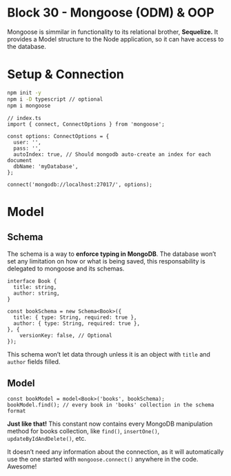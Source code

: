 # Block 30 - Mongoose (ODM) & OOP

Mongoose is simmilar in functionality to its relational brother, **Sequelize.** It provides a Model structure to the Node application, so it can have access to the database.

# Setup & Connection

```bash
npm init -y
npm i -D typescript // optional
npm i mongoose
```

```tsx
// index.ts
import { connect, ConnectOptions } from 'mongoose';

const options: ConnectOptions = {
  user: '',
  pass: '',
  autoIndex: true, // Should mongodb auto-create an index for each document
  dbName: 'myDatabase',
};

connect('mongodb://localhost:27017/', options);
```

# Model

## Schema

The schema is a way to **enforce typing in MongoDB**. The database won’t set any limitation on how or what is being saved, this responsability is delegated to mongoose and its schemas.

```tsx
interface Book {
  title: string,
  author: string,
}

const bookSchema = new Schema<Book>({
  title: { type: String, required: true },
  author: { type: String, required: true },
}, {
	versionKey: false, // Optional
});
```

This schema won’t let data through unless it is an object with `title` and `author` fields filled.

## Model

```tsx
const bookModel = model<Book>('books', bookSchema);
bookModel.find(); // every book in 'books' collection in the schema format
```

**Just like that!** This constant now contains every MongoDB manipulation method for books collection, like `find()`, `insertOne()`, `updateByIdAndDelete()`, etc.

It doesn’t need any information about the connection, as it will automatically use the one started with `mongoose.connect()` anywhere in the code. Awesome!